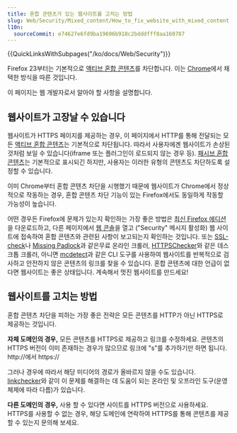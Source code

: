 ```yaml
---
title: 혼합 콘텐츠가 있는 웹사이트를 고치는 방법
slug: Web/Security/Mixed_content/How_to_fix_website_with_mixed_content
l10n:
  sourceCommit: e74627e6fd9ba19696b918c2bdddfff8aa160787
---
```


{{QuickLinksWithSubpages("/ko/docs/Web/Security")}}

Firefox 23부터는 기본적으로 [액티브 혼합 콘텐츠](/ko/docs/Web/Security/Mixed_content#혼합_액티브_콘텐츠)를 차단합니다. 이는 [Chrome](https://security.googleblog.com/2011/06/trying-to-end-mixed-scripting.html?m=1)에서 채택한 방식을 따른 것입니다.

이 페이지는 웹 개발자로서 알아야 할 사항을 설명합니다.

## 웹사이트가 고장날 수 있습니다

웹사이트가 HTTPS 페이지를 제공하는 경우, 이 페이지에서 HTTP를 통해 전달되는 모든 [액티브 혼합 콘텐츠](/ko/docs/Web/Security/Mixed_content#혼합_액티브_콘텐츠)는 기본적으로 차단됩니다. 따라서 사용자에겐 웹사이트가 손상된 것처럼 보일 수 있습니다(iframe 또는 플러그인이 로드되지 않는 경우 등). [패시브 혼합 콘텐츠](/ko/docs/Web/Security/Mixed_content#혼합_패시브디스플레이_콘텐츠)는 기본적으로 표시되긴 하지만, 사용자는 이러한 유형의 콘텐츠도 차단하도록 설정할 수 있습니다.

이미 Chrome부터 혼합 콘텐츠 차단을 시행했기 때문에 웹사이트가 Chrome에서 정상적으로 작동하는 경우, 혼합 콘텐츠 차단 기능이 있는 Firefox에서도 동일하게 작동할 가능성이 높습니다.

어떤 경우든 Firefox에 문제가 있는지 확인하는 가장 좋은 방법은 [최신 Firefox 에디션](https://www.mozilla.org/en-US/firefox/developer/)을 다운로드하고, 다른 페이지에서 [웹 콘솔](https://firefox-source-docs.mozilla.org/devtools-user/web_console/index.html)을 열고 ("Security" 메시지 활성화) 웹 사이트에 접속하여 혼합 콘텐츠와 관련된 사항이 보고되는지 확인하는 것입니다. 또는 [SSL-check](https://www.jitbit.com/sslcheck/)나 [Missing Padlock](https://www.missingpadlock.com)과 같은무료 온라인 크롤러, [HTTPSChecker](https://httpschecker.net/how-it-works)와 같은 데스크톱 크롤러, 아니면 [mcdetect](https://github.com/agis/mcdetect)과 같은 CLI 도구를 사용하여 웹사이트를 반복적으로 검사하고 안전하지 않은 콘텐츠의 링크를 찾을 수 있습니다. 혼합 콘텐츠에 대한 언급이 없다면 웹사이트는 좋은 상태입니다. 계속해서 멋진 웹사이트를 만드세요!

## 웹사이트를 고치는 방법

혼합 콘텐츠 차단을 피하는 가장 좋은 전략은 모든 콘텐츠를 HTTP가 아닌 HTTPS로 제공하는 것입니다.

**자체 도메인의 경우,** 모든 콘텐츠를 HTTPS로 제공하고 링크를 수정하세요. 콘텐츠의 HTTPS 버전이 이미 존재하는 경우가 많으므로 링크에 "s"를 추가하기만 하면 됩니다. http\://에서 https\://

그러나 경우에 따라서 해당 미디어의 경로가 올바르지 않을 수도 있습니다. [linkchecker](https://linkchecker.github.io/linkchecker/)와 같이 이 문제를 해결하는 데 도움이 되는 온라인 및 오프라인 도구(운영 체제에 따라 다름)가 있습니다.

**다른 도메인의 경우,** 사용 할 수 있다면 사이트를 HTTPS 버전으로 사용하세요. HTTPS를 사용할 수 없는 경우, 해당 도메인에 연락하여 HTTPS를 통해 콘텐츠를 제공할 수 있는지 문의해 보세요.

